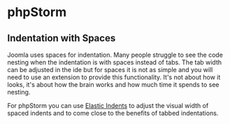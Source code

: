 phpStorm
========

## Indentation with Spaces
Joomla uses spaces for indentation. Many people struggle to see the code nesting when the indentation is with spaces instead of tabs. The tab width can be adjusted in the ide but for spaces it is not as simple and you will need to use an extension to provide this functionality. It's not about how it looks, it's about how the brain works and how much time it spends to see nesting.

For phpStorm you can use [Elastic Indents](https://plugins.jetbrains.com/plugin/14849-elastic-indents) to adjust the visual width of spaced indents and to come close to the benefits of tabbed indentations.

